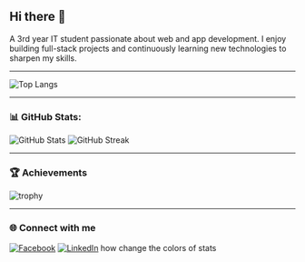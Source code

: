 ## Hi there 👋  
A 3rd year IT student passionate about web and app development.
I enjoy building full-stack projects and continuously learning new technologies to sharpen my skills.  

---



![Top Langs](https://github-readme-stats.vercel.app/api/top-langs/?username=Shinxss&layout=compact&theme=radical)

---
### 📊 GitHub Stats:
![GitHub Stats](https://github-readme-stats.vercel.app/api?username=Shinxss&show_icons=true&theme=radical) ![GitHub Streak](https://streak-stats.demolab.com?user=Shinxss&theme=radical&hide_border=true)

---

### 🏆 Achievements
![trophy](https://github-profile-trophy.vercel.app/?username=Shinxss&theme=onedark&margin-w=15&margin-h=15)

---

### 🌐 Connect with me
[![Facebook](https://img.shields.io/badge/Facebook-1877F2?style=for-the-badge&logo=facebook&logoColor=white)](https://www.facebook.com/jachinadam.aliman.7)
[![LinkedIn](https://img.shields.io/badge/LinkedIn-0077B5?style=for-the-badge&logo=linkedin&logoColor=white)](https://www.linkedin.com/in/jachin-aliman/)
how change the colors of stats
